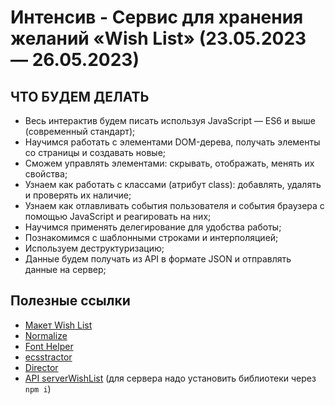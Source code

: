 # Интенсив - Сервис для хранения желаний «Wish List» (23.05.2023 — 26.05.2023)
## ЧТО БУДЕМ ДЕЛАТЬ

- Весь интерактив будем писать используя JavaScript  — ES6 и выше (современный стандарт);
- Научимся работать с элементами DOM-дерева, получать элементы со страницы и создавать новые;
- Сможем управлять элементами: скрывать, отображать, менять их свойства;
- Узнаем как работать с классами (атрибут class): добавлять, удалять и проверять их наличие;
- Узнаем как отлавливать события пользователя и события браузера с помощью JavaScript и реагировать на них;
- Научимся применять делегирование для удобства работы;
- Познакомимся с шаблонными строками и интерполяцией;
- Используем деструктуризацию;
- Данные будем получать из API в формате JSON и отправлять данные на сервер;

## Полезные ссылки
- [Макет Wish List](https://www.figma.com/file/AxM4tPHrjbkzy03ViU8Xsx/Wish_List-2.0-(intensive)?type=design&node-id=0%3A1&t=imlPwku2BJZKRqDs-1)
- [Normalize](https://necolas.github.io/normalize.css/)
- [Font Helper](https://gwfh.mranftl.com/fonts)
- [ecsstractor](https://marketplace.visualstudio.com/items?itemName=diz.ecsstractor-port)
- [Director](https://github.com/flatiron/director)
- [API serverWishList](https://fs01.getcourse.ru/fileservice/file/download/a/251231/sc/156/h/25db4f46090b9feb5c195bd8c5035498.zip) 
(для сервера надо установить библиотеки через ```npm i```)